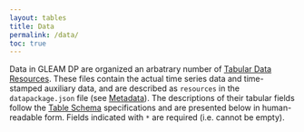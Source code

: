 ```yaml
---
layout: tables
title: Data
permalink: /data/
toc: true
---
```


Data in GLEAM DP are organized an arbatrary number of [Tabular Data Resources](https://specs.frictionlessdata.io/tabular-data-resource/). These files contain the actual time series data and time-stamped auxiliary data, and are described as `resources` in the `datapackage.json` file (see [Metadata](../metadata)). The descriptions of their tabular fields follow the [Table Schema](https://specs.frictionlessdata.io/table-schema/) specifications and are presented below in human-readable form. Fields indicated with `*` are required (i.e. cannot be empty).
